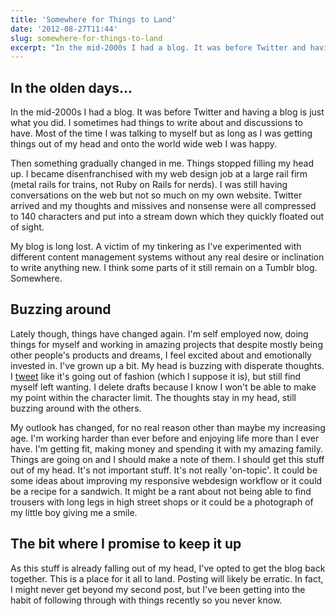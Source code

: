 ```yaml
---
title: 'Somewhere for Things to Land'
date: '2012-08-27T11:44'
slug: somewhere-for-things-to-land
excerpt: "In the mid-2000s I had a blog. It was before Twitter and having a blog is just what you did. I sometimes had things to write about and discussions to have. Most of the time I was talking to myself but as long as I was getting things out of my head and onto the world wide web I was happy."
---
```




## In the olden days…





In the mid-2000s I had a blog. It was before Twitter and having a blog is just what you did. I sometimes had things to write about and discussions to have. Most of the time I was talking to myself but as long as I was getting things out of my head and onto the world wide web I was happy.





Then something gradually changed in me. Things stopped filling my head up. I became disenfranchised with my web design job at a large rail firm (metal rails for trains, not Ruby on Rails for nerds). I was still having conversations on the web but not so much on my own website. Twitter arrived and my thoughts and missives and nonsense were all compressed to 140 characters and put into a stream down which they quickly floated out of sight.





My blog is long lost. A victim of my tinkering as I've experimented with different content management systems without any real desire or inclination to write anything new. I think some parts of it still remain on a Tumblr blog. Somewhere.





## Buzzing around





Lately though, things have changed again. I'm self employed now, doing things for myself and working in amazing projects that despite mostly being other people's products and dreams, I feel excited about and emotionally invested in. I've grown up a bit. My head is buzzing with disperate thoughts. I [tweet](https://twitter.com/peterjlambert) like it's going out of fashion (which I suppose it is), but still find myself left wanting. I delete drafts because I know I won't be able to make my point within the character limit. The thoughts stay in my head, still buzzing around with the others.





My outlook has changed, for no real reason other than maybe my increasing age. I'm working harder than ever before and enjoying life more than I ever have. I'm getting fit, making money and spending it with my amazing family. Things are going on and I should make a note of them. I should get this stuff out of my head. It's not important stuff. It's not really 'on-topic'. It could be some ideas about improving my responsive webdesign workflow or it could be a recipe for a sandwich. It might be a rant about not being able to find trousers with long legs in high street shops or it could be a photograph of my little boy giving me a smile.





## The bit where I promise to keep it up





As this stuff is already falling out of my head, I've opted to get the blog back together. This is a place for it all to land. Posting will likely be erratic. In fact, I might never get beyond my second post, but I've been getting into the habit of following through with things recently so you never know.
